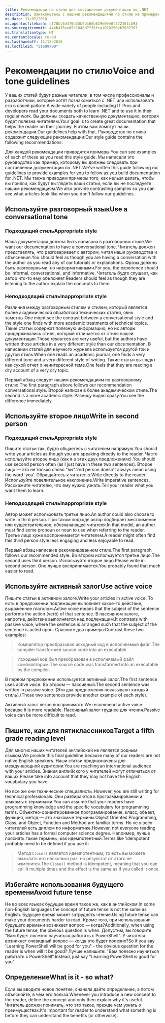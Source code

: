 ```yaml
---
title: Рекомендации по стилю для составления документации по .NET
description: Ознакомьтесь с нашими рекомендациями по стилю на примерах.
ms.date: 11/07/2018
ms.openlocfilehash: cf78bb5d476d35b9b168b619e90e8f372103cb93
ms.sourcegitcommit: 44eb4f5ee65c1848d7f36fca107b296eb7687397
ms.translationtype: HT
ms.contentlocale: ru-RU
ms.lasthandoff: 11/13/2018
ms.locfileid: "51609700"
---
```

# <a name="voice-and-tone-guidelines"></a><span data-ttu-id="c9f8e-103">Рекомендации по стилю</span><span class="sxs-lookup"><span data-stu-id="c9f8e-103">Voice and tone guidelines</span></span>

<span data-ttu-id="c9f8e-104">У ваших статей будут разные читатели, в том числе профессионалы и разработчики, которые хотят познакомиться с .NET или использовать его в своей работе.</span><span class="sxs-lookup"><span data-stu-id="c9f8e-104">A wide variety of people including IT Pros and developers read your documents both to learn .NET and to use it in their regular work.</span></span> <span data-ttu-id="c9f8e-105">Вы должны создать качественную документацию, которая будет полезна читателям.</span><span class="sxs-lookup"><span data-stu-id="c9f8e-105">Your goal is to create great documentation that helps the reader on their journey.</span></span> <span data-ttu-id="c9f8e-106">В этом вам помогут наши рекомендации.</span><span class="sxs-lookup"><span data-stu-id="c9f8e-106">Our guidelines help with that.</span></span> <span data-ttu-id="c9f8e-107">Руководство по стилю содержит следующие рекомендации:</span><span class="sxs-lookup"><span data-stu-id="c9f8e-107">Our style guide contains the following recommendations:</span></span>

<span data-ttu-id="c9f8e-108">Для каждой рекомендации приводятся примеры.</span><span class="sxs-lookup"><span data-stu-id="c9f8e-108">You can see examples of each of these as you read this style guide.</span></span> <span data-ttu-id="c9f8e-109">Мы написали это руководство как пример, которому вы должны следовать при составлении документации по .NET.</span><span class="sxs-lookup"><span data-stu-id="c9f8e-109">We've written this guide following our guidelines to provide examples for you to follow as you build documentation for .NET.</span></span> <span data-ttu-id="c9f8e-110">Мы также приводим примеры того, как нельзя делать, чтобы вы поняли, как будут выглядеть ваши статьи, если вы не последуете нашим рекомендациям.</span><span class="sxs-lookup"><span data-stu-id="c9f8e-110">We also provide contrasting samples so you can see what articles look like when you don't follow our guidelines.</span></span>

## <a name="use-a-conversational-tone"></a><span data-ttu-id="c9f8e-111">Используйте разговорный язык</span><span class="sxs-lookup"><span data-stu-id="c9f8e-111">Use a conversational tone</span></span>

### <a name="appropriate-style"></a><span data-ttu-id="c9f8e-112">Подходящий стиль</span><span class="sxs-lookup"><span data-stu-id="c9f8e-112">Appropriate style</span></span>

<span data-ttu-id="c9f8e-113">Наша документация должна быть написана в разговорном стиле.</span><span class="sxs-lookup"><span data-stu-id="c9f8e-113">We want our documentation to have a conversational tone.</span></span> <span data-ttu-id="c9f8e-114">Читатель должен представлять, что разговаривает с автором, читая наши руководства и объяснения.</span><span class="sxs-lookup"><span data-stu-id="c9f8e-114">You should feel as though you are having a conversation with the author as you read any of our tutorials or explanations.</span></span> <span data-ttu-id="c9f8e-115">Фразы должны быть разговорными, но информативными.</span><span class="sxs-lookup"><span data-stu-id="c9f8e-115">For you, the experience should be informal, conversational, and informative.</span></span> <span data-ttu-id="c9f8e-116">Читатель будто слушает, как автор что-то ему объясняет.</span><span class="sxs-lookup"><span data-stu-id="c9f8e-116">Readers should feel as though they are listening to the author explain the concepts to them.</span></span>

### <a name="inappropriate-style"></a><span data-ttu-id="c9f8e-117">Неподходящий стиль</span><span class="sxs-lookup"><span data-stu-id="c9f8e-117">Inappropriate style</span></span>

<span data-ttu-id="c9f8e-118">Различия между разговорным стилем и стилем, который является более академической обработкой технических статей, явно заметны.</span><span class="sxs-lookup"><span data-stu-id="c9f8e-118">One might see the contrast between a conversational style and the style one finds with more academic treatments of technical topics.</span></span> <span data-ttu-id="c9f8e-119">Такие статьи содержат полезную информацию, но их авторы придерживались стиля, который отличается от стиля нашей документации.</span><span class="sxs-lookup"><span data-stu-id="c9f8e-119">Those resources are very useful, but the authors have written those articles in a very different style than our documentation.</span></span> <span data-ttu-id="c9f8e-120">В написании статей для научного журнала используется другой тон и другой стиль.</span><span class="sxs-lookup"><span data-stu-id="c9f8e-120">When one reads an academic journal, one finds a very different tone and a very different style of writing.</span></span> <span data-ttu-id="c9f8e-121">Такие статьи выглядят как сухой отчет о неинтересной теме.</span><span class="sxs-lookup"><span data-stu-id="c9f8e-121">One feels that they are reading a dry account of a very dry topic.</span></span>  

<span data-ttu-id="c9f8e-122">Первый абзац следует нашим рекомендациям по разговорному стилю.</span><span class="sxs-lookup"><span data-stu-id="c9f8e-122">The first paragraph above follows our recommendation conversational style.</span></span> <span data-ttu-id="c9f8e-123">Второй написан в более академическом стиле.</span><span class="sxs-lookup"><span data-stu-id="c9f8e-123">The second is a more academic style.</span></span> <span data-ttu-id="c9f8e-124">Разницу видно сразу.</span><span class="sxs-lookup"><span data-stu-id="c9f8e-124">You see the difference immediately.</span></span> 

## <a name="write-in-second-person"></a><span data-ttu-id="c9f8e-125">Используйте второе лицо</span><span class="sxs-lookup"><span data-stu-id="c9f8e-125">Write in second person</span></span>

### <a name="appropriate-style"></a><span data-ttu-id="c9f8e-126">Подходящий стиль</span><span class="sxs-lookup"><span data-stu-id="c9f8e-126">Appropriate style</span></span>

<span data-ttu-id="c9f8e-127">Пишите статьи так, будто общаетесь с читателем напрямую.</span><span class="sxs-lookup"><span data-stu-id="c9f8e-127">You should write your articles as though you are speaking directly to the reader.</span></span> <span data-ttu-id="c9f8e-128">Часто используйте второе лицо (как я в этих двух предложениях).</span><span class="sxs-lookup"><span data-stu-id="c9f8e-128">You should use second person often (as I just have in these two sentences).</span></span> <span data-ttu-id="c9f8e-129">Второе лицо — это не только слово "вы".</span><span class="sxs-lookup"><span data-stu-id="c9f8e-129">2nd person doesn't always mean using the word 'you'.</span></span> <span data-ttu-id="c9f8e-130">Обращайтесь к читателю.</span><span class="sxs-lookup"><span data-stu-id="c9f8e-130">Write directly to the reader.</span></span> <span data-ttu-id="c9f8e-131">Используйте повелительное наклонение.</span><span class="sxs-lookup"><span data-stu-id="c9f8e-131">Write imperative sentences.</span></span> <span data-ttu-id="c9f8e-132">Расскажите читателю, что ему нужно узнать.</span><span class="sxs-lookup"><span data-stu-id="c9f8e-132">Tell your reader what you want them to learn.</span></span>

### <a name="inappropriate-style"></a><span data-ttu-id="c9f8e-133">Неподходящий стиль</span><span class="sxs-lookup"><span data-stu-id="c9f8e-133">Inappropriate style</span></span>

<span data-ttu-id="c9f8e-134">Автор может использовать третье лицо.</span><span class="sxs-lookup"><span data-stu-id="c9f8e-134">An author could also choose to write in third person.</span></span> <span data-ttu-id="c9f8e-135">При таком подходе автор подбирает местоимение или существительное, обозначающее читателя.</span><span class="sxs-lookup"><span data-stu-id="c9f8e-135">In that model, an author must find some pronoun or noun to use when referring to the reader.</span></span> <span data-ttu-id="c9f8e-136">Третье лицо хуже воспринимается читателем.</span><span class="sxs-lookup"><span data-stu-id="c9f8e-136">A reader might often find this third person style less engaging and less enjoyable to read.</span></span>

<span data-ttu-id="c9f8e-137">Первый абзац написан в рекомендованном стиле.</span><span class="sxs-lookup"><span data-stu-id="c9f8e-137">The first paragraph follows our recommended style.</span></span> <span data-ttu-id="c9f8e-138">Во втором используется третье лицо.</span><span class="sxs-lookup"><span data-stu-id="c9f8e-138">The second uses third person.</span></span> <span data-ttu-id="c9f8e-139">Используйте второе лицо.</span><span class="sxs-lookup"><span data-stu-id="c9f8e-139">Please write in second person.</span></span> <span data-ttu-id="c9f8e-140">Оно лучше воспринимается.</span><span class="sxs-lookup"><span data-stu-id="c9f8e-140">You probably found that much easier to read.</span></span>

## <a name="use-active-voice"></a><span data-ttu-id="c9f8e-141">Используйте активный залог</span><span class="sxs-lookup"><span data-stu-id="c9f8e-141">Use active voice</span></span>

<span data-ttu-id="c9f8e-142">Пишите статьи в активном залоге.</span><span class="sxs-lookup"><span data-stu-id="c9f8e-142">Write your articles in active voice.</span></span> <span data-ttu-id="c9f8e-143">То есть в предложении подлежащее выполняет какое-то действие, выраженное глаголом.</span><span class="sxs-lookup"><span data-stu-id="c9f8e-143">Active voice means that the subject of the sentence performs the action (verb) of that sentence.</span></span> <span data-ttu-id="c9f8e-144">В пассивном залоге, напротив, действие выполняется над подлежащим.</span><span class="sxs-lookup"><span data-stu-id="c9f8e-144">It contrasts with passive voice, where the sentence is arranged such that the subject of the sentence is acted upon.</span></span> <span data-ttu-id="c9f8e-145">Сравните два примера:</span><span class="sxs-lookup"><span data-stu-id="c9f8e-145">Contrast these two examples:</span></span>

><span data-ttu-id="c9f8e-146">Компилятор преобразовал исходный код в исполняемый файл.</span><span class="sxs-lookup"><span data-stu-id="c9f8e-146">The compiler transformed source code into an executable.</span></span>

><span data-ttu-id="c9f8e-147">Исходный код был преобразован в исполняемый файл компилятором.</span><span class="sxs-lookup"><span data-stu-id="c9f8e-147">The source code was transformed into an executable by the compiler.</span></span>

<span data-ttu-id="c9f8e-148">В первом предложении используется активный залог.</span><span class="sxs-lookup"><span data-stu-id="c9f8e-148">The first sentence uses active voice.</span></span> <span data-ttu-id="c9f8e-149">Во втором — пассивный.</span><span class="sxs-lookup"><span data-stu-id="c9f8e-149">The second sentence was written in passive voice.</span></span> <span data-ttu-id="c9f8e-150">(Эти два предложения показывают каждый стиль).</span><span class="sxs-lookup"><span data-stu-id="c9f8e-150">(Those two sentences provide another example of each style).</span></span>

<span data-ttu-id="c9f8e-151">Активный залог легче воспринимать.</span><span class="sxs-lookup"><span data-stu-id="c9f8e-151">We recommend active voice because it is more readable.</span></span> <span data-ttu-id="c9f8e-152">Пассивный залог труднее для чтения.</span><span class="sxs-lookup"><span data-stu-id="c9f8e-152">Passive voice can be more difficult to read.</span></span>

## <a name="target-a-fifth-grade-reading-level"></a><span data-ttu-id="c9f8e-153">Пишите, как для пятиклассников</span><span class="sxs-lookup"><span data-stu-id="c9f8e-153">Target a fifth grade reading level</span></span>

<span data-ttu-id="c9f8e-154">Для многих наших читателей английский не является родным языком.</span><span class="sxs-lookup"><span data-stu-id="c9f8e-154">We provide this final guideline because many of our readers are not native English speakers.</span></span> <span data-ttu-id="c9f8e-155">Наши статьи предназначены для международной аудитории.</span><span class="sxs-lookup"><span data-stu-id="c9f8e-155">You are reaching an international audience with your articles.</span></span> <span data-ttu-id="c9f8e-156">Знания английского у читателей могут отличаться от ваших.</span><span class="sxs-lookup"><span data-stu-id="c9f8e-156">Please take into account that they may not have the English vocabulary you have.</span></span>

<span data-ttu-id="c9f8e-157">Но все же они технические специалисты.</span><span class="sxs-lookup"><span data-stu-id="c9f8e-157">However, you are still writing for technical professionals.</span></span> <span data-ttu-id="c9f8e-158">Они разбираются в программировании и знакомы с терминами.</span><span class="sxs-lookup"><span data-stu-id="c9f8e-158">You can assume that your readers have programming knowledge and the specific vocabulary for programming terms.</span></span> <span data-ttu-id="c9f8e-159">Объектно-ориентированное программирование, класс, объект, функция, метод — это знакомые термины.</span><span class="sxs-lookup"><span data-stu-id="c9f8e-159">Object Oriented Programming, Class, and Object, Function and Method are familiar terms.</span></span> <span data-ttu-id="c9f8e-160">Но не у всех читателей есть диплом по информатике.</span><span class="sxs-lookup"><span data-stu-id="c9f8e-160">However, not everyone reading your articles has a formal computer science degree.</span></span> <span data-ttu-id="c9f8e-161">Например, лучше пояснять такие термины, как идемпотентный:</span><span class="sxs-lookup"><span data-stu-id="c9f8e-161">Terms like 'idempotent' probably need to be defined if you use it:</span></span>

><span data-ttu-id="c9f8e-162">Метод `Close()` является идемпотентным, то есть вы можете вызывать его несколько раз, но результат от этого не изменится.</span><span class="sxs-lookup"><span data-stu-id="c9f8e-162">The `Close()` method is idempotent, meaning that you can call it multiple times and the effect is the same as if you called it once.</span></span>

## <a name="avoid-future-tense"></a><span data-ttu-id="c9f8e-163">Избегайте использования будущего времени</span><span class="sxs-lookup"><span data-stu-id="c9f8e-163">Avoid future tense</span></span>

<span data-ttu-id="c9f8e-164">Не во всех языках будущее время такое же, как в английском.</span><span class="sxs-lookup"><span data-stu-id="c9f8e-164">In some non-English languages the concept of future tense is not the same as English.</span></span> <span data-ttu-id="c9f8e-165">Будущее время может затруднять чтение.</span><span class="sxs-lookup"><span data-stu-id="c9f8e-165">Using future tense can make your documents harder to read.</span></span> <span data-ttu-id="c9f8e-166">Кроме того, при использовании будущего времени возникает вопрос — когда?</span><span class="sxs-lookup"><span data-stu-id="c9f8e-166">Additionally, when using the future tense, the obvious question is when.</span></span> <span data-ttu-id="c9f8e-167">Допустим, вы говорите: "Вам будет полезно научиться работать с PowerShell". У читателя возникнет очевидный вопрос — когда это будет полезно?</span><span class="sxs-lookup"><span data-stu-id="c9f8e-167">So if you say 'Learning PowerShell will be good for you" - the obvious question for the reader is when will it be good?</span></span> <span data-ttu-id="c9f8e-168">Лучше напишите: "Вам полезно научиться работать с PowerShell".</span><span class="sxs-lookup"><span data-stu-id="c9f8e-168">Instead, just say "Learning PowerShell is good for you".</span></span>

## <a name="what-is-it---so-what"></a><span data-ttu-id="c9f8e-169">Определение</span><span class="sxs-lookup"><span data-stu-id="c9f8e-169">What is it - so what?</span></span>

<span data-ttu-id="c9f8e-170">Если вы вводите новое понятие, сначала дайте определение, а потом объясняйте, в чем его польза.</span><span class="sxs-lookup"><span data-stu-id="c9f8e-170">Whenever you introduce a new concept to the reader, define the concept and only then explain why it's useful.</span></span> <span data-ttu-id="c9f8e-171">Читатель должен понимать, что это такое, прежде чем узнать о преимуществах.</span><span class="sxs-lookup"><span data-stu-id="c9f8e-171">It's important for reader to understand what something is before they can understand the benefits (or otherwise).</span></span>

